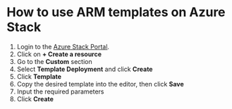 # How to use ARM templates on Azure Stack

1. Login to the [Azure Stack Portal](https://portal.frn00006.azure.ukcloud.com/).
2. Click on **+ Create a resource**
3. Go to the **Custom** section
4. Select **Template Deployment** and click **Create**
5. Click **Template**
6. Copy the desired template into the editor, then click **Save**
7. Input the required parameters
8. Click **Create**